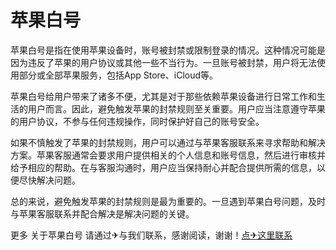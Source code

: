 # 苹果白号

苹果白号是指在使用苹果设备时，账号被封禁或限制登录的情况。这种情况可能是因为违反了苹果的用户协议或其他一些不当行为。一旦账号被封禁，用户将无法使用部分或全部苹果服务，包括App Store、iCloud等。

苹果白号给用户带来了诸多不便，尤其是对于那些依赖苹果设备进行日常工作和生活的用户而言。因此，避免触发苹果的封禁规则至关重要。用户应当注意遵守苹果的用户协议，不参与任何违规操作，同时保护好自己的账号安全。

如果不慎触发了苹果的封禁规则，用户可以通过与苹果客服联系来寻求帮助和解决方案。苹果客服通常会要求用户提供相关的个人信息和账号信息，然后进行审核并给予相应的帮助。在与客服沟通时，用户应当保持耐心并配合提供所需的信息，以便尽快解决问题。

总的来说，避免触发苹果的封禁规则是最为重要的。一旦遇到苹果白号问题，及时与苹果客服联系并配合解决是解决问题的关键。

更多 关于苹果白号 请通过✈与我们联系，感谢阅读，谢谢！[点✈这里联系](https://gg.k02.cc)